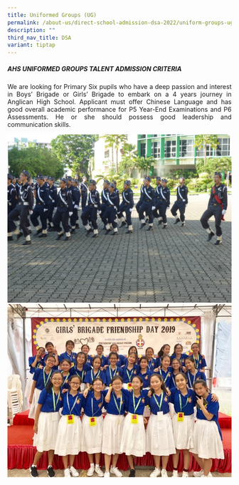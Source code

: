 ```yaml
---
title: Uniformed Groups (UG)
permalink: /about-us/direct-school-admission-dsa-2022/uniform-groups-ug/
description: ""
third_nav_title: DSA
variant: tiptap
---
```

##### AHS UNIFORMED GROUPS TALENT ADMISSION CRITERIA 

<p align="justify">
We are looking for Primary Six pupils who have a deep passion and interest in Boys’ Brigade or Girls’ Brigade to embark on a 4 years journey in Anglican High School. Applicant must offer Chinese Language and has good overall academic performance for P5 Year-End Examinations and P6 Assessments. He or she should possess good leadership and communication skills. 
</p>

![](/images/About%20us/DSA/UG1.jpg)
![](/images/About%20us/DSA/UG2.jpg)